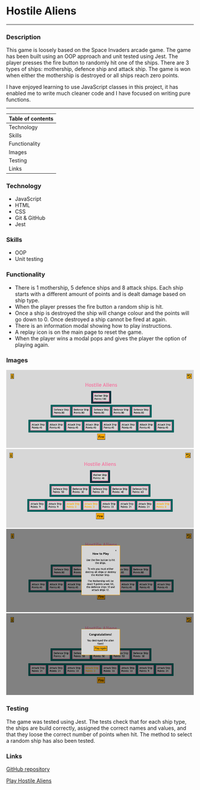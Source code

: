# **Hostile Aliens**
***

### **Description**
This game is loosely based on the Space Invaders arcade game. The game has been built using an OOP approach and unit tested using Jest. The player presses the fire button to randomly hit one of the ships. There are 3 types of ships: mothership, defence ship and attack ship. The game is won when either the mothership is destroyed or all ships reach zero points.

I have enjoyed learning to use JavaScript classes in this project, it has enabled me to write much cleaner code and I have focused on writing pure functions. 


---
| **Table of contents** |
|---|
| Technology  |
| Skills |
| Functionality |
| Images |
| Testing |
| Links |


### **Technology**
*   JavaScript
*   HTML
*   CSS
*   Git & GitHub
*   Jest

### **Skills**
*   OOP
*   Unit testing

### **Functionality**
* There is 1 mothership, 5 defence ships and 8 attack ships. Each ship starts with a different amount of points and is dealt damage based on ship type.
* When the player presses the fire button a random ship is hit.
* Once a ship is destroyed the ship will change colour and the points will go down to 0. Once destroyed a ship cannot be fired at again.
* There is an information modal showing how to play instructions.
* A replay icon is on the main page to reset the game.
* When the player wins a modal pops and gives the player the option of playing again. 


### **Images**
<img src="/images/home-screen-screenshot.png" alt="Image of game home page" width="600px">
<img src="/images/ships-hit-screenshot.png" alt="Image of game when ships hit" width="600px">
<img src="/images/how-to-play-screenshot.png" alt="Image of how to play modal" width="600px">
<img src="/images/winning-modal-screenshot.png" alt="Image of winning modal" width="600px">

### **Testing**
The game was tested using Jest. The tests check that for each ship type, the ships are build correctly, assigned the correct names and values, and that they loose the correct number of points when hit. The method to select a random ship has also been tested.  

### **Links**
[GitHub repository](https://github.com/OBuckland/hostile-aliens "Link to GitHub")

[Play Hostile Aliens](https://obuckland.github.io/hostile-aliens/ "Link to Game")
